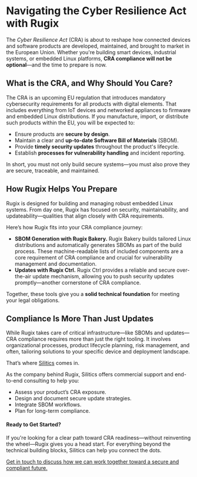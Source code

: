 # Navigating the Cyber Resilience Act with Rugix

The *Cyber Resilience Act* (CRA) is about to reshape how connected devices and software products are developed, maintained, and brought to market in the European Union. Whether you're building smart devices, industrial systems, or embedded Linux platforms, **CRA compliance will not be optional**—and the time to prepare is now.

## What is the CRA, and Why Should You Care?

The CRA is an upcoming EU regulation that introduces mandatory cybersecurity requirements for all products with digital elements. That includes everything from IoT devices and networked appliances to firmware and embedded Linux distributions. If you manufacture, import, or distribute such products within the EU, you will be expected to:

- Ensure products are **secure by design**.
- Maintain a clear and **up-to-date Software Bill of Materials** (SBOM).
- Provide **timely security updates** throughout the product's lifecycle.
- Establish **processes for vulnerability handling** and incident reporting.

In short, you must not only build secure systems—you must also prove they are secure, traceable, and maintained.

## How Rugix Helps You Prepare

Rugix is designed for building and managing robust embedded Linux systems. From day one, Rugix has focused on security, maintainability, and updateability—qualities that align closely with CRA requirements.

Here’s how Rugix fits into your CRA compliance journey:

-  **SBOM Generation with Rugix Bakery.** Rugix Bakery builds tailored Linux distributions and automatically generates SBOMs as part of the build process. These machine-readable lists of included components are a core requirement of CRA compliance and crucial for vulnerability management and documentation.
- **Updates with Rugix Ctrl.** Rugix Ctrl provides a reliable and secure over-the-air update mechanism, allowing you to push security updates promptly—another cornerstone of CRA compliance.

Together, these tools give you a **solid technical foundation** for meeting your legal obligations.

## Compliance Is More Than Just Updates

While Rugix takes care of critical infrastructure—like SBOMs and updates—CRA compliance requires more than just the right tooling. It involves organizational processes, product lifecycle planning, risk management, and often, tailoring solutions to your specific device and deployment landscape.

That’s where [Silitics](https://silitics.com) comes in.

As the company behind Rugix, Silitics offers commercial support and end-to-end consulting to help you:

- Assess your product’s CRA exposure.
- Design and document secure update strategies.
- Integrate SBOM workflows.
- Plan for long-term compliance.

#### Ready to Get Started?
If you're looking for a clear path toward CRA readiness—without reinventing the wheel—Rugix gives you a head start. For everything beyond the technical building blocks, Silitics can help you connect the dots.

[Get in touch to discuss how we can work together toward a secure and compliant future.](mailto:hello@silitics.com)